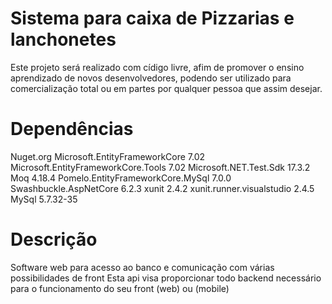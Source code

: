 <h1> Sistema para caixa de Pizzarias e lanchonetes </h1> 

Este projeto será realizado com cídigo livre, afim de promover o ensino aprendizado de novos desenvolvedores, podendo ser utilizado para comercialização total ou em partes por qualquer pessoa que assim desejar.


<h1> Dependências </h1> 
Nuget.org 
Microsoft.EntityFrameworkCore                     7.02
Microsoft.EntityFrameworkCore.Tools               7.02
Microsoft.NET.Test.Sdk                            17.3.2
Moq                                               4.18.4
Pomelo.EntityFrameworkCore.MySql                  7.0.0
Swashbuckle.AspNetCore                            6.2.3
xunit                                             2.4.2
xunit.runner.visualstudio                         2.4.5
MySql                                             5.7.32-35

<h1> Descrição </h1>

Software web para acesso ao banco e comunicação com várias possibilidades de front
Esta api visa proporcionar todo backend necessário para o funcionamento do seu front (web) ou (mobile)

